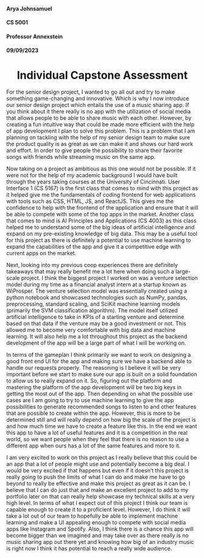 #### Arya Johnsamuel

#### CS 5001

#### Professor Annexstein

#### 09/09/2023

# <center>Individual Capstone Assessment</center>

For the senior design project, I wanted to go all out and try to make something game-changing and innovative. Which is why I now introduce our senior design project which entails the use of a music sharing app. If you think about it there really is no app with the utilization of social media that allows people to be able to share music with each other. However, by creating a fun intuitive way that could be made more efficient with the help of app development I plan to solve this problem. This is a problem that I am planning on tackling with the help of my senior design team to make sure the product quality is as great as we can make it and shows our hard work and effort. In order to give people the possibility to share their favorite songs with friends while streaming music on the same app.

Now taking on a project as ambitious as this one would not be possible. If it were not for the help of my academic background I would have built through the years taking courses at the University of Cincinnati. User Interface 1 (CS 5167) is the first class that comes to mind with this project as it helped give me the fundamentals of coding frontend for web applications with tools such as CSS, HTML, JS, and ReactJS. This gives me the confidence to help with the frontend of the application and ensure that it will be able to compete with some of the top apps in the market. Another class that comes to mind is AI Principles and Applications (CS 4003) as this class helped me to understand some of the big ideas of artificial intelligence and expand on my pre-existing knowledge of big data. This may be a useful tool for this project as there is definitely a potential to use machine learning to expand the capabilities of the app and give it a competitive edge with current apps on the market.

Next, looking into my previous coop experiences there are definitely takeaways that may really benefit me a lot here when doing such a large-scale project. I think the biggest project I worked on was a venture selection model during my time as a financial analyst intern at a startup known as WiProsper. The venture selection model was essentially created using a python notebook and showcased technologies such as NumPy, pandas, preprocessing, standard scaling, and SciKit machine learning models (primarily the SVM classification algorithm). The model itself utilized artificial intelligence to take in KPIs of a starting venture and determine based on that data if the venture may be a good investment or not. This allowed me to become very comfortable with big data and machine learning. It will also help me a lot throughout this project as the backend development of the app will be a large part of what I will be working on.

In terms of the gameplan I think primarily we want to work on designing a good front end UI for the app and making sure we have a backend able to handle our requests properly. The reasoning is I believe it will be very important before we start to make sure our app is built on a solid foundation to allow us to really expand on it. So, figuring out the platform and mastering the platform of the app development will be two big keys in getting the most out of the app. Then depending on what the possible use cases are I am going to try to use machine learning to give the app possibilities to generate recommended songs to listen to and other features that are possible to create within the app. However, this is more to be determined still and will really depend on how big the scale of the project is and how much time we have to create a feature like this. In the end we want this app to have a lot of useful features and it is a competition in the real world, so we want people when they feel that there is no reason to use a different app when ours has a lot of the same features and more to it.

I am very excited to work on this project as I really believe that this could be an app that a lot of people might use and potentially become a big deal. I would be very excited if that happens but even if it doesn’t this project is really going to push the limits of what I can do and make me have to go beyond to really be effective and make this project as great as it can be. I believe that I can do just that and make an excellent project to add to my portfolio later on that can really help showcase my technical skills at a very high level. In terms of what I expect out of this project I think our team is capable enough to create it to a proficient level. However, I do think it will take a lot out of our team to hopefully be able to implement machine learning and make a UI appealing enough to compete with social media apps like Instagram and Spotify. Also, I think there is a chance this app will become bigger than we imagined and may take over as there really is no music sharing app out there yet and knowing how big of an industry music is right now I think it has potential to reach a really wide audience.
